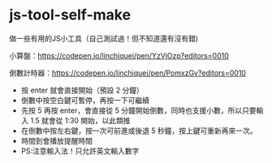 # js-tool-self-make

做一些有用的JS小工具（自己測試過！但不知道還有沒有錯)

小算盤：https://codepen.io/linchiquei/pen/YzVjOzp?editors=0010

倒數計時器：https://codepen.io/linchiquei/pen/PomxzGv?editors=0010
- 按 enter 就會直接開始（預設 2 分鐘）
- 倒數中按空白鍵可暫停，再按一下可繼續
- 先按 5 再按 enter，會直接從 5 分鐘開始倒數，同時也支援小數，所以只要輸入 1.5 就會從 1:30 開始，以此類推
- 在倒數中按左右鍵，按一次可前進或後退 5 秒鐘，按上鍵可重新再來一次。
- 時間到會播放提醒時間
- PS:注意輸入法！只允許英文輸入數字
